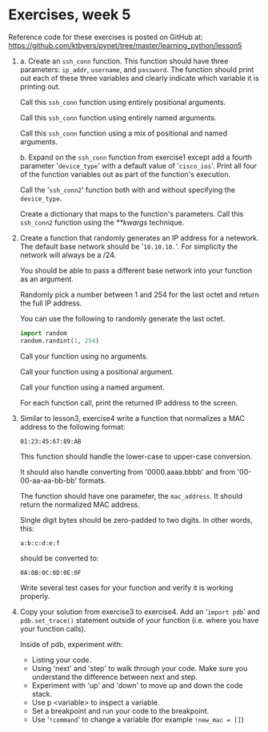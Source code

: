 # Exercises, week 5

Reference code for these exercises is posted on GitHub at:
https://github.com/ktbyers/pynet/tree/master/learning_python/lesson5

1.	
	a. Create an `ssh_conn` function. This function should have three parameters: `ip_addr`, `username`, and `password`. The function should print out each of these three variables and clearly indicate which variable it is printing out.

	Call this `ssh_conn` function using entirely positional arguments.

	Call this `ssh_conn` function using entirely named arguments.

	Call this `ssh_conn` function using a mix of positional and named arguments.


	b. Expand on the `ssh_conn` function from exercise1 except add a fourth parameter '`device_type`' with a default value of '`cisco_ios`'. Print all four of the function variables out as part of the function's execution.

	Call the '`ssh_conn2`' function both with and without specifying the `device_type`.

	Create a dictionary that maps to the function's parameters. Call this `ssh_conn2` function using the *\*\*kwargs* technique.


2.	Create a function that randomly generates an IP address for a netework. The default base network should be '`10.10.10.`'. For simplicity the network will always be a /24.

	You should be able to pass a different base network into your function as an argument.

	Randomly pick a number between 1 and 254 for the last octet and return the full IP address.

	You can use the following to randomly generate the last octet.

	```python
	import random
	random.randint(1, 254)
	```

	Call your function using no arguments.

	Call your function using a positional argument.

	Call your function using a named argument.

	For each function call, print the returned IP address to the screen.


3.	Similar to lesson3, exercise4 write a function that normalizes a MAC address to the following format:

	`01:23:45:67:89:AB`

	This function should handle the lower-case to upper-case conversion.

	It should also handle converting from '0000.aaaa.bbbb' and from '00-00-aa-aa-bb-bb' formats.

	The function should have one parameter, the `mac_address`. It should return the normalized MAC address.

	Single digit bytes should be zero-padded to two digits. In other words, this:

	`a:b:c:d:e:f`

	should be converted to:

	`0A:0B:0C:0D:0E:0F`

	Write several test cases for your function and verify it is working properly.


4.	Copy your solution from exercise3 to exercise4. Add an '`import pdb`' and `pdb.set_trace()` statement outside of your function (i.e. where you have your function calls).

	Inside of pdb, experiment with:

	- Listing your code.
	- Using 'next' and 'step' to walk through your code. Make sure you understand the difference between next and step.
	- Experiment with 'up' and 'down' to move up and down the code stack.
	- Use p \<variable\> to inspect a variable.
	- Set a breakpoint and run your code to the breakpoint.
	- Use '`!command`' to change a variable (for example `!new_mac = []`)



